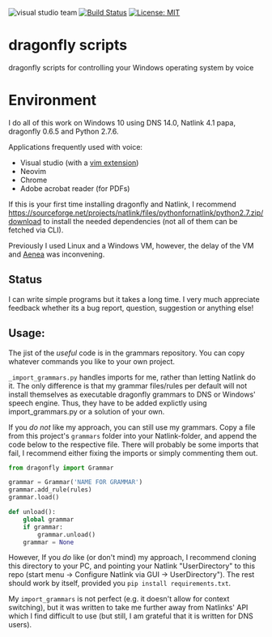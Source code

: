 ![visual studio team](https://crutux.visualstudio.com/_apis/public/build/definitions/0ea1e959-5a94-47cf-ae98-129371e022bf/1/badge) [![Build Status](https://travis-ci.org/andsild/dragonfly-modules.svg?branch=master)](https://travis-ci.org/andsild/dragonfly-modules)
[![License: MIT](https://img.shields.io/badge/License-MIT-yellow.svg)](https://opensource.org/licenses/MIT)
# dragonfly scripts
dragonfly scripts for controlling your Windows operating system by voice

# Environment
I do all of this work on Windows 10 using DNS 14.0, Natlink 4.1 papa, dragonfly 0.6.5 and Python 2.7.6.

Applications frequently used with voice:  
  - Visual studio (with a [vim extension](https://visualstudiogallery.msdn.microsoft.com/59ca71b3-a4a3-46ca-8fe1-0e90e3f79329))  
  - Neovim  
  - Chrome  
  - Adobe acrobat reader (for PDFs)  


If this is your first time installing dragonfly and Natlink, I recommend https://sourceforge.net/projects/natlink/files/pythonfornatlink/python2.7.zip/download
to install the needed dependencies (not all of them can be fetched via CLI).  

Previously I used Linux and a Windows VM, however, the delay of the VM and [Aenea](https://github.com/dictation-toolbox/aenea) was inconvening.

## Status
I can write simple programs but it takes a long time.
I very much appreciate feedback whether its a bug report, question, suggestion or anything else!  

## Usage:
The jist of the _useful_ code is in the grammars repository.
You can copy whatever commands you like to your own project. 

`_import_grammars.py` handles imports for me, rather than letting Natlink do it. 
The only difference is that my grammar files/rules per default will not install themselves as executable dragonfly grammars to DNS or Windows' speech engine.
Thus, they have to be added explictly using import_grammars.py or a solution of your own. 


If you *do not* like my approach, you can still use my grammars. Copy a file from this project's `grammars` folder into your Natlink-folder, and append the code below to the respective file. There will probably be some imports that fail, I recommend either fixing the imports or simply commenting them out.
```python  
from dragonfly import Grammar

grammar = Grammar('NAME FOR GRAMMAR')
grammar.add_rule(rules)
grammar.load()

def unload():
    global grammar
    if grammar:
        grammar.unload()
    grammar = None
```

However, If you *do* like (or don't mind) my approach, I recommend cloning this directory to your PC, and pointing your Natlink "UserDirectory" to this repo (start menu -> Configure Natlink via GUI -> UserDirectory"). The rest should work by itself, provided you `pip install requirements.txt`.

My `import_grammars` is not perfect (e.g. it doesn't allow for context switching), but it was written to take me further away from Natlinks' API which I find difficult to use (but still, I am grateful that it is written for DNS users).
